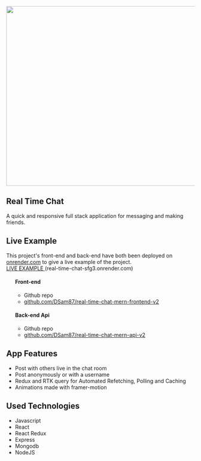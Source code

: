 


<img src="https://sam-caballero-deleon-portfolio-one.vercel.app/_next/image?url=%2F_next%2Fstatic%2Fmedia%2Freal-time-chat-app.eacffc32.gif&w=640&q=75" target="_blank" width="640" height="480"/>

## Real Time Chat
A quick and responsive full stack application for messaging and making friends. <br/>

## Live Example 
This project's front-end and back-end have both been deployed on <a href="https://render.com/" target="_blank">onrender.com</a> to give a live example of the project.
<br/>
<a href="https://real-time-chat-sfg3.onrender.com" target="_blank">LIVE EXAMPLE </a> (real-time-chat-sfg3.onrender.com)

<ul>
  <h4>Front-end</h4>
  <ul>
    <li>Github repo</li>
    <li><a href="https://github.com/DSam87/real-time-chat-mern-frontend-v2" target="_blank">github.com/DSam87/real-time-chat-mern-frontend-v2</a></li>
  </ul>

  <h4>Back-end Api</h4>
  <ul>
    <li>Github repo</li>
    <li><a href="https://github.com/DSam87/real-time-chat-mern-api-v2" target="_blank">github.com/DSam87/real-time-chat-mern-api-v2</a></li>
  </ul>

</ul>


## App Features
<ul>
  <li>Post with others live in the chat room</li>
  <li>Post anonymously or with a username</li>
  <li>Redux and RTK query for Automated Refetching, Polling and Caching</li>
  <li>Animations made with framer-motion</li>
</ul>

## Used Technologies
<ul>
  <li>Javascript</li>
  <li>React</li>
  <li>React Redux</li>
  <li>Express</li>
  <li>Mongodb</li>
  <li>NodeJS</li>
</ul>
